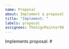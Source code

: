 ```yaml
---
name: Proposal
about: Implement a proposal
title: "Implement: "
labels: proposal
assignees: TheSignPainter98
---
```


Implements proposal: #<!-- proposal issue number here -->
